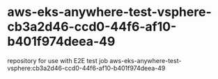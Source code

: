 # aws-eks-anywhere-test-vsphere-cb3a2d46-ccd0-44f6-af10-b401f974deea-49
repository for use with E2E test job aws-eks-anywhere-test-vsphere:cb3a2d46-ccd0-44f6-af10-b401f974deea-49
